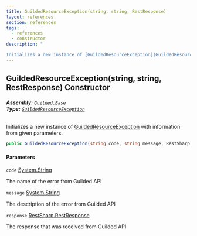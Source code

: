 ```yaml
---
title: GuildedResourceException(string, string, RestResponse)
layout: references
section: references
tags:
  - references
  - constructor
description: "

Initializes a new instance of [GuildedResourceException](GuildedResourceException.md 'Guilded.Base.GuildedResourceException') with information from given parameters."
---
```


## GuildedResourceException(string, string, RestResponse) Constructor
###### **Assembly:** `Guilded.Base`<br/>**Type:** [`GuildedResourceException`](GuildedResourceException.md 'Guilded.Base.GuildedResourceException')

Initializes a new instance of [GuildedResourceException](GuildedResourceException.md 'Guilded.Base.GuildedResourceException') with information from given parameters.

```csharp
public GuildedResourceException(string code, string message, RestSharp.RestResponse response);
```
#### Parameters

<a name='Guilded.Base.GuildedResourceException.GuildedResourceException(string,string,RestSharp.RestResponse).code'></a>

`code` [System.String](https://docs.microsoft.com/en-us/dotnet/api/System.String 'System.String')

The name of the error from Guilded API

<a name='Guilded.Base.GuildedResourceException.GuildedResourceException(string,string,RestSharp.RestResponse).message'></a>

`message` [System.String](https://docs.microsoft.com/en-us/dotnet/api/System.String 'System.String')

The description of the error from Guilded API

<a name='Guilded.Base.GuildedResourceException.GuildedResourceException(string,string,RestSharp.RestResponse).response'></a>

`response` [RestSharp.RestResponse](https://docs.microsoft.com/en-us/dotnet/api/RestSharp.RestResponse 'RestSharp.RestResponse')

The response that was received from Guilded API